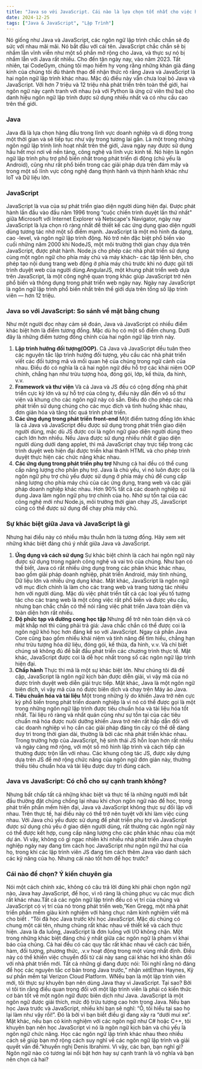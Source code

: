 ```yaml
---
title: "Java so với JavaScript. Cái nào là lựa chọn tốt nhất cho việc học"
date: 2024-12-25
tags: ["Java & JavaScript", "Lập Trình"]
---
```

Nó giống như Java và JavaScript, các ngôn ngữ lập trình chắc chắn sẽ đọ sức với nhau mãi mãi. Nó bắt đầu với cái tên. JavaScript chắc chắn sẽ bị nhầm lẫn vĩnh viễn như một số phần mở rộng cho Java, và thực sự nó bị nhầm lẫn với Java rất nhiều. Cho đến tận ngày nay, vào năm 2023. Tất nhiên, tại CodeGym, chúng tôi mạo hiểm hy vọng rằng những khán giả đáng kính của chúng tôi đủ thành thạo để nhận thức rõ rằng Java và JavaScript là hai ngôn ngữ lập trình khác nhau. Mặc dù điều này vẫn chưa loại bỏ Java và JavaScript. Với hơn 7 triệu và 12 triệu nhà phát triển trên toàn thế giới, hai ngôn ngữ này cạnh tranh với nhau (và với Python là ứng cử viên thứ ba) cho danh hiệu ngôn ngữ lập trình được sử dụng nhiều nhất và có nhu cầu cao trên thế giới. 

### Java
Java đã là lựa chọn hàng đầu trong lĩnh vực doanh nghiệp và di động trong một thời gian và sẽ tiếp tục như vậy trong tương lai gần. Là một trong những ngôn ngữ lập trình linh hoạt nhất trên thế giới, Java ngày nay được sử dụng hầu hết mọi nơi về nền tảng, công nghệ và lĩnh vực kinh tế. Nó hiện là ngôn ngữ lập trình phụ trợ phổ biến nhất trong phát triển di động (chủ yếu là Android), cũng như rất phổ biến trong các giải pháp dựa trên đám mây và trong một số lĩnh vực công nghệ đang thịnh hành và thịnh hành khác như IoT và Dữ liệu lớn.

### JavaScript
JavaScript là vua của sự phát triển giao diện người dùng hiện đại. Được phát hành lần đầu vào đầu năm 1996 trong “cuộc chiến trình duyệt lần thứ nhất" giữa Microsoft với Internet Explorer và Netscape's Navigator, ngày nay JavaScript là lựa chọn rõ ràng nhất để thiết kế các ứng dụng giao diện người dùng tương tác nhờ một số điểm mạnh. JavaScript là một mô hình đa dạng, cao -level, và ngôn ngữ lập trình động. Nó trở nên đặc biệt phổ biến vào cuối những năm 2000 khi NodeJS, một môi trường thời gian chạy dựa trên JavaScript, được phát hành. Node.js cho phép các nhà phát triển sử dụng cùng một ngôn ngữ cho phía máy chủ và máy khách- các tập lệnh bên, cho phép tạo nội dung trang web động ở phía máy chủ trước khi nó được gửi tới trình duyệt web của người dùng.AngularJS, một khung phát triển web dựa trên JavaScript, là một công nghệ quan trọng khác giúp JavaScript trở nên phổ biến và thông dụng trong phát triển web ngày nay. Ngày nay JavaScript là ngôn ngữ lập trình phổ biến nhất trên thế giới dựa trên tổng số lập trình viên — hơn 12 triệu.

### Java so với JavaScript: So sánh về mặt bằng chung
Như một người đọc nhạy cảm sẽ đoán, Java và JavaScript có nhiều điểm khác biệt hơn là điểm tương đồng. Mặc dù họ có một số điểm chung. Dưới đây là những điểm tương đồng chính của hai ngôn ngữ lập trình này.
1. **Lập trình hướng đối tượng(OOP).**
Cả Java và JavaScript đều tuân theo các nguyên tắc lập trình hướng đối tượng, yêu cầu các nhà phát triển viết các đối tượng mã và mối quan hệ của chúng trong ngữ cảnh của nhau. Điều đó có nghĩa là cả hai ngôn ngữ đều hỗ trợ các khái niệm OOP chính, chẳng hạn như trừu tượng hóa, đóng gói, lớp, kế thừa, đa hình, v.v.
2. **Framework và thư viện**
Và cả Java và JS đều có cộng đồng nhà phát triển cực kỳ lớn và sự hỗ trợ của công ty, điều này dẫn đến vô số thư viện và khung cho các ngôn ngữ này có sẵn. Điều đó cho phép các nhà phát triển sử dụng chúng cho các mục đích và tình huống khác nhau, đơn giản hóa và tăng tốc quá trình phát triển.
3. **Các ứng dụng trong phát triển front-end**
Một điểm tương đồng lớn khác là cả Java và JavaScript đều được sử dụng trong phát triển giao diện người dùng, mặc dù JS được coi là ngôn ngữ giao diện người dùng theo cách lớn hơn nhiều. Nếu Java được sử dụng nhiều nhất ở giao diện người dùng dưới dạng applet, thì mã JavaScript chạy trực tiếp trong các trình duyệt web hiện đại được triển khai thành HTML và cho phép trình duyệt thực hiện các chức năng khác nhau.
4. **Các ứng dụng trong phát triển phụ trợ**
Nhưng cả hai đều có thể cung cấp năng lượng cho phần phụ trợ. Java là chủ yếu, vì nó luôn được coi là ngôn ngữ phụ trợ chủ yếu được sử dụng ở phía máy chủ để cung cấp năng lượng cho phía máy chủ của các ứng dụng, trang web và các giải pháp doanh nghiệp khác nhau. Hơn 90% tất cả các doanh nghiệp sử dụng Java làm ngôn ngữ phụ trợ chính của họ. Nhờ sự tồn tại của các công nghệ mới như Node.js, môi trường thời gian chạy JS, JavaScript cũng có thể được sử dụng để chạy phía máy chủ.

### Sự khác biệt giữa Java và JavaScript là gì
Nhưng hai điều này có nhiều mâu thuẫn hơn là tương đồng. Hãy xem xét những khác biệt đáng chú ý nhất giữa Java và JavaScript.
1. **Ứng dụng và cách sử dụng**
Sự khác biệt chính là cách hai ngôn ngữ này được sử dụng trong ngành công nghệ và vai trò của chúng. Như bạn có thể biết, Java có rất nhiều ứng dụng trong các phân khúc khác nhau, bao gồm giải pháp doanh nghiệp, phát triển Android, máy tính nhúng, Dữ liệu lớn và nhiều ứng dụng khác. Mặt khác, JavaScript là ngôn ngữ với mục đích chính là làm cho các trang web và trang tương tác nhiều hơn với người dùng. Mặc dù việc phát triển tất cả các loại yếu tố tương tác cho các trang web là một công việc rất phổ biến và được yêu cầu, nhưng bạn chắc chắn có thể nói rằng việc phát triển Java toàn diện và toàn diện hơn rất nhiều.
2. **Độ phức tạp và đường cong học tập**
Nhưng để trở nên toàn diện và có mặt khắp nơi thì cũng phải trả giá: Java chắc chắn có thể được coi là ngôn ngữ khó học hơn đáng kể so với JavaScript. Ngay cả phần Java Core cũng bao gồm nhiều khái niệm và tính năng để tìm hiểu, chẳng hạn như trừu tượng hóa dữ liệu, đóng gói, kế thừa, đa hình, v.v. Và chỉ biết chúng sẽ không đủ để bắt đầu phát triển các chương trình thực tế. Mặt khác, JavaScript được coi là dễ học nhất trong số các ngôn ngữ lập trình hiện đại. 
3. **Chấp hành**
Thực thi mã là một sự khác biệt lớn. Như chúng tôi đã đề cập, JavaScript là ngôn ngữ kịch bản được diễn giải, vì vậy mã của nó được trình duyệt web diễn giải trực tiếp. Mặt khác, Java là một ngôn ngữ biên dịch, vì vậy mã của nó được biên dịch và chạy trên Máy ảo Java.
4. **Tiêu chuẩn hóa và tài liệu**
Một trong những lý do khiến Java trở nên cực kỳ phổ biến trong phát triển doanh nghiệp là vì nó có thể được gọi là một trong những ngôn ngữ lập trình được tiêu chuẩn hóa và tài liệu hóa tốt nhất. Tài liệu rõ ràng và nhất quán cũng như sự tồn tại của các tiêu chuẩn mã hóa được nuôi dưỡng khiến Java trở nên rất hấp dẫn đối với các doanh nghiệp vì họ cần các giải pháp đáng tin cậy có thể dễ dàng duy trì trong thời gian dài, thường là bởi các nhà phát triển khác nhau. Trong trường hợp của JavaScript, hệ sinh thái JS hỗn loạn hơn rất nhiều và ngày càng mở rộng, với một số mô hình lập trình và cách tiếp cận thường được trộn lẫn với nhau. Các khung công tác JS, được xây dựng dựa trên JS để mở rộng chức năng của ngôn ngữ đơn giản này, thường thiếu tiêu chuẩn hóa và tài liệu được duy trì đúng cách.

### Java vs JavaScript: Có chỗ cho sự cạnh tranh không?
Nhưng bất chấp tất cả những khác biệt và thực tế là những người mới bắt đầu thường đặt chúng chống lại nhau khi chọn ngôn ngữ nào để học, trong phát triển phần mềm hiện đại, Java và JavaScript không thực sự đối lập với nhau. Trên thực tế, hai điều này có thể trở nên tuyệt vời khi làm việc cùng nhau. Với Java chủ yếu được sử dụng để phát triển phụ trợ và JavaScript được sử dụng chủ yếu ở giao diện người dùng, rất thường các ngôn ngữ này có thể được kết hợp, cung cấp năng lượng cho các phần khác nhau của một dự án. Vì vậy, không có gì ngạc nhiên khi nhiều nhà phát triển Java chuyên nghiệp ngày nay đang tìm cách học JavaScript như ngôn ngữ thứ hai của họ, trong khi các lập trình viên JS đang tìm cách thêm Java vào danh sách các kỹ năng của họ. Nhưng cái nào tốt hơn để học trước?

### Cái nào để chọn? Ý kiến chuyên gia
Nói một cách chính xác, không có câu trả lời đúng khi phải chọn ngôn ngữ nào, Java hay JavaScript, để học, vì rõ ràng là chúng phục vụ các mục đích rất khác nhau.Tất cả các ngôn ngữ lập trình đều có vị trí của chúng và JavaScript có vị trí của nó trong phát triển web,”Ken Gregg, một nhà phát triển phần mềm giàu kinh nghiệm với hàng chục năm kinh nghiệm viết mã cho biết . “Tôi đã học Java trước khi học JavaScript. Mặc dù chúng có chung một cái tên, nhưng chúng rất khác nhau về thiết kế và cách thực hiện. Java là đa luồng, JavaScript là đơn luồng với I/O không chặn. Một trong những khác biệt đáng chú ý nhất giữa các ngôn ngữ là phạm vi khai báo của chúng. Cả hai đều có các quy tắc rất khác nhau về cách các biến, hàm, đối tượng, phương thức, .v.v hoạt động trong một vùng nhất định. Điều này có thể khiến việc chuyển đổi từ cái này sang cái khác hơi khó khăn đối với nhà phát triển mới. Tất cả những gì đang được nói: Tôi nghĩ rằng nó đáng để học các nguyên tắc cơ bản trong Java trước,” nhận xétEthan Haynes, Kỹ sư phần mềm tại Verizon Cloud Platform. WNếu bạn là một lập trình viên mới, tôi thực sự khuyên bạn nên dùng Java thay vì JavaScript. Tại sao? Bởi vì tôi tin rằng điều quan trọng đối với một lập trình viên là phải có kiến ​​thức cơ bản tốt về một ngôn ngữ được biên dịch như Java. JavaScript là một ngôn ngữ được giải thích, mức độ trừu tượng cao hơn trong Java. Nếu bạn học Java trước và JavaScript, nhiều khi bạn sẽ nghĩ: “Ồ, tôi hiểu tại sao họ lại làm như vậy rồi!”. Đó là bởi vì bạn biết điều gì đang xảy ra “dưới mui xe”. Mặt khác, nếu bạn có kinh nghiệm với các ngôn ngữ như C# hoặc C++, tôi khuyên bạn nên học JavaScript vì nó là ngôn ngữ kịch bản và chủ yếu là ngôn ngữ chức năng. Học các ngôn ngữ lập trình khác nhau theo nhiều cách sẽ giúp bạn mở rộng cách suy nghĩ về các ngôn ngữ lập trình và giải quyết vấn đề.”khuyến nghị Denis Ibrahimi. Vì vậy, các bạn, bạn nghĩ gì? Ngôn ngữ nào có tương lai nổi bật hơn hay sự cạnh tranh là vô nghĩa và bạn nên chọn cả hai?
